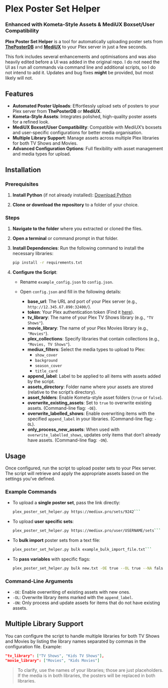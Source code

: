 # Plex Poster Set Helper

### Enhanced with Kometa-Style Assets & MediUX Boxset/User Compatibility

**Plex Poster Set Helper** is a tool for automatically uploading poster sets from [**ThePosterDB**](https://theposterdb.com) and [**MediUX**](https://mediux.pro/) to your Plex server in just a few seconds.

This fork includes several enhancements and optimisations and was also heavily edited before a UI was added in the original repo. I do not need the UI as I run all commands via command line and additional scripts, so I do not intend to add it. Updates and bug fixes **might** be provided, but most likely will not.

## Features

- **Automated Poster Uploads**: Effortlessly upload sets of posters to your Plex server from **ThePosterDB** or **MediUX**.
- **Kometa-Style Assets**: Integrates polished, high-quality poster assets for a refined look.
- **MediUX Boxset/User Compatibility**: Compatible with MediUX’s boxsets and user-specific configurations for better media organisation.
- **Multiple Library Support**: Manage assets across multiple Plex libraries for both TV Shows and Movies.
- **Advanced Configuration Options**: Full flexibility with asset management and media types for upload.

## Installation

### Prerequisites

1. **Install Python** (if not already installed): [Download Python](https://www.python.org/downloads/)

2. **Clone or download the repository** to a folder of your choice.

### Steps

1. **Navigate to the folder** where you extracted or cloned the files.

2. **Open a terminal** or command prompt in that folder.

3. **Install Dependencies**: Run the following command to install the necessary libraries:

    ```bash
    pip install -r requirements.txt
    ```

4. **Configure the Script**:
   - Rename `example_config.json` to `config.json`.
   - Open `config.json` and fill in the following details:
   
     - **base_url**: The URL and port of your Plex server (e.g., `http://12.345.67.890:32400/`).
     - **token**: Your Plex authentication token (Find it [here](https://support.plex.tv/articles/204059436-finding-an-authentication-token-x-plex-token/)).
     - **tv_library**: The name of your Plex TV Shows library (e.g., `"TV Shows"`).
     - **movie_library**: The name of your Plex Movies library (e.g., `"Movies"`).
     - **plex_collections**: Specify libraries that contain collections (e.g., `"Movies, TV Shows"`).
     - **mediux_filters**: Select the media types to upload to Plex:
       - `show_cover`
       - `background`
       - `season_cover`
       - `title_card`
     - **append_label**: Label to be applied to all items with assets added by the script.
     - **assets_directory**: Folder name where your assets are stored (relative to the script’s directory).
     - **asset_folders**: Enable Kometa-style asset folders (`true` or `false`).
     - **overwrite_existing_assets**: Set to `true` to overwrite existing assets. (Command-line flag: `-OE`).
     - **overwrite_labelled_shows**: Enable overwriting items with the specified `append_label` in your libraries. (Command-line flag: `-OL`).
     - **only_process_new_assets**: When used with `overwrite_labelled_shows`, updates only items that don’t already have assets. (Command-line flag: `-ON`).

## Usage

Once configured, run the script to upload poster sets to your Plex server. The script will retrieve and apply the appropriate assets based on the settings you've defined.

### Example Commands
- To upload a **single poster set**, pass the link directly:  
  ```bash
  plex_poster_set_helper.py https://mediux.pro/sets/9242```
- To upload **user specific sets**:
  ```bash
  plex_poster_set_helper.py https://mediux.pro/user/USERNAME/sets```
- To **bulk import** poster sets from a text file:
  ```bash
  plex_poster_set_helper.py bulk example_bulk_import_file.txt```
- To **pass variables** with specific flags:
  ```bash
  plex_poster_set_helper.py bulk new.txt -OE true --OL true --NA false```

### Command-Line Arguments

- `-OE`: Enable overwriting of existing assets with new ones.
- `-OL`: Overwrite library items marked with the `append_label`.
- `-ON`: Only process and update assets for items that do not have existing assets. 

## Multiple Library Support

You can configure the script to handle multiple libraries for both TV Shows and Movies by listing the library names separated by commas in the configuration file. Example:

```json
"tv_library": ["TV Shows", "Kids TV Shows"],
"movie_library": ["Movies", "Kids Movies"]
```
> To clarify, use the names of your libraries; those are just placeholders. If the media is in both libraries, the posters will be replaced in both libraries.
